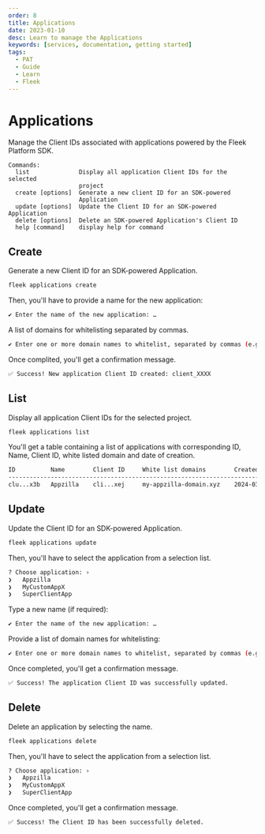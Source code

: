 ```yaml
---
order: 8
title: Applications
date: 2023-01-10
desc: Learn to manage the Applications
keywords: [services, documentation, getting started]
tags:
  - PAT
  - Guide
  - Learn
  - Fleek
---
```


# Applications

Manage the Client IDs associated with applications powered by the Fleek Platform SDK.

```
Commands:
  list              Display all application Client IDs for the selected
                    project
  create [options]  Generate a new client ID for an SDK-powered
                    Application
  update [options]  Update the Client ID for an SDK-powered Application
  delete [options]  Delete an SDK-powered Application's Client ID
  help [command]    display help for command
```

## Create

Generate a new Client ID for an SDK-powered Application.

```sh
fleek applications create
```

Then, you'll have to provide a name for the new application:

```sh
✔ Enter the name of the new application: …
```

A list of domains for whitelisting separated by commas.

```sh
✔ Enter one or more domain names to whitelist, separated by commas (e.g. example123.com, site321.com) …
```

Once complited, you'll get a confirmation message.

```sh
✅ Success! New application Client ID created: client_XXXX
```

## List

Display all application Client IDs for the selected project.

```sh
fleek applications list
```

You'll get a table containing a list of applications with corresponding ID, Name, Client ID, white listed domain and date of creation.

```sh
ID          Name        Client ID     White list domains        Created At
----------------------------------------------------------------------------------------
clu...x3b   Appzilla    cli...xej     my-appzilla-domain.xyz    2024-03-28T15:36:38.115Z
```

## Update

Update the Client ID for an SDK-powered Application.

```sh
fleek applications update
```

Then, you'll have to select the application from a selection list.

```sh
? Choose application: ›
❯   Appzilla
❯   MyCustomAppX
❯   SuperClientApp
```

Type a new name (if required):

```sh
✔ Enter the name of the new application: …
```

Provide a list of domain names for whitelisting:

```sh
✔ Enter one or more domain names to whitelist, separated by commas (e.g. example123.com, site321.com) …
```

Once completed, you'll get a confirmation message.

```sh
✅ Success! The application Client ID was successfully updated.
```

## Delete

Delete an application by selecting the name.

```sh
fleek applications delete
```

Then, you'll have to select the application from a selection list.

```sh
? Choose application: ›
❯   Appzilla
❯   MyCustomAppX
❯   SuperClientApp
```

Once completed, you'll get a confirmation message.

```sh
✅ Success! The Client ID has been successfully deleted.
```

